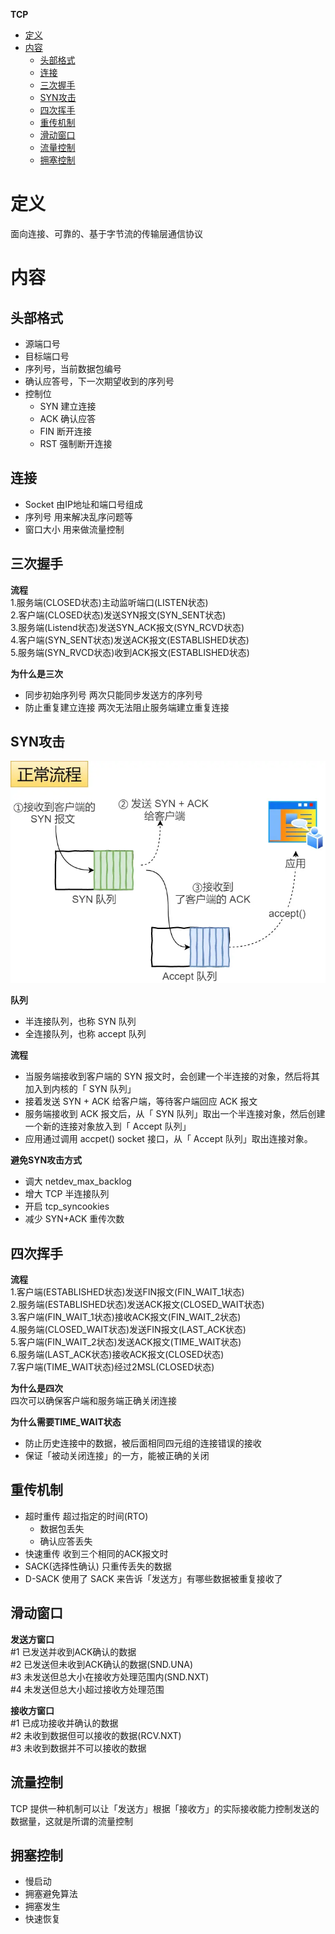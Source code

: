 **TCP**
- [定义](#定义)
- [内容](#内容)
  - [头部格式](#头部格式)
  - [连接](#连接)
  - [三次握手](#三次握手)
  - [SYN攻击](#syn攻击)
  - [四次挥手](#四次挥手)
  - [重传机制](#重传机制)
  - [滑动窗口](#滑动窗口)
  - [流量控制](#流量控制)
  - [拥塞控制](#拥塞控制)

# 定义 #
面向连接、可靠的、基于字节流的传输层通信协议

# 内容 #
## 头部格式 ##
- 源端口号
- 目标端口号
- 序列号，当前数据包编号
- 确认应答号，下一次期望收到的序列号
- 控制位
  - SYN 建立连接
  - ACK 确认应答
  - FIN 断开连接
  - RST 强制断开连接
 
## 连接 ##
- Socket 由IP地址和端口号组成
- 序列号 用来解决乱序问题等
- 窗口大小 用来做流量控制

## 三次握手 ##
**流程**  
1.服务端(CLOSED状态)主动监听端口(LISTEN状态)  
2.客户端(CLOSED状态)发送SYN报文(SYN_SENT状态)  
3.服务端(Listend状态)发送SYN_ACK报文(SYN_RCVD状态)  
4.客户端(SYN_SENT状态)发送ACK报文(ESTABLISHED状态)  
5.服务端(SYN_RVCD状态)收到ACK报文(ESTABLISHED状态)  

**为什么是三次**  
- 同步初始序列号 两次只能同步发送方的序列号  
- 防止重复建立连接 两次无法阻止服务端建立重复连接  

## SYN攻击 ##  
![](./images/tcp_syn_accept_queue.webp)

**队列**
- 半连接队列，也称 SYN 队列
- 全连接队列，也称 accept 队列  

**流程**  
- 当服务端接收到客户端的 SYN 报文时，会创建一个半连接的对象，然后将其加入到内核的「 SYN 队列」
- 接着发送 SYN + ACK 给客户端，等待客户端回应 ACK 报文
- 服务端接收到 ACK 报文后，从「 SYN 队列」取出一个半连接对象，然后创建一个新的连接对象放入到「 Accept 队列」
- 应用通过调用 accpet() socket 接口，从「 Accept 队列」取出连接对象。

**避免SYN攻击方式**  
- 调大 netdev_max_backlog
- 增大 TCP 半连接队列
- 开启 tcp_syncookies
- 减少 SYN+ACK 重传次数

## 四次挥手 ##
**流程**  
1.客户端(ESTABLISHED状态)发送FIN报文(FIN_WAIT_1状态)  
2.服务端(ESTABLISHED状态)发送ACK报文(CLOSED_WAIT状态)  
3.客户端(FIN_WAIT_1状态)接收ACK报文(FIN_WAIT_2状态)  
4.服务端(CLOSED_WAIT状态)发送FIN报文(LAST_ACK状态)    
5.客户端(FIN_WAIT_2状态)发送ACK报文(TIME_WAIT状态)  
6.服务端(LAST_ACK状态)接收ACK报文(CLOSED状态)  
7.客户端(TIME_WAIT状态)经过2MSL(CLOSED状态)  

**为什么是四次**  
四次可以确保客户端和服务端正确关闭连接

**为什么需要TIME_WAIT状态**  
- 防止历史连接中的数据，被后面相同四元组的连接错误的接收
- 保证「被动关闭连接」的一方，能被正确的关闭

## 重传机制 ##
- 超时重传  超过指定的时间(RTO)
  - 数据包丢失
  - 确认应答丢失
- 快速重传 收到三个相同的ACK报文时
- SACK(选择性确认) 只重传丢失的数据
- D-SACK 使用了 SACK 来告诉「发送方」有哪些数据被重复接收了   

## 滑动窗口 ##
**发送方窗口**  
#1 已发送并收到ACK确认的数据  
#2 已发送但未收到ACK确认的数据(SND.UNA)  
#3 未发送但总大小在接收方处理范围内(SND.NXT)  
#4 未发送但总大小超过接收方处理范围  

**接收方窗口**  
#1 已成功接收并确认的数据  
#2 未收到数据但可以接收的数据(RCV.NXT)  
#3 未收到数据并不可以接收的数据

## 流量控制 ##
TCP 提供一种机制可以让「发送方」根据「接收方」的实际接收能力控制发送的数据量，这就是所谓的流量控制

## 拥塞控制 ##
- 慢启动
- 拥塞避免算法
- 拥塞发生
- 快速恢复

